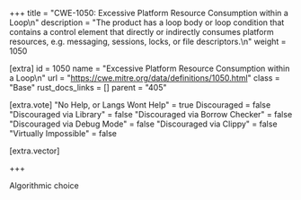 +++
title = "CWE-1050: Excessive Platform Resource Consumption within a Loop\n"
description = "The product has a loop body or loop condition that contains a control element that directly or indirectly consumes platform resources, e.g. messaging, sessions, locks, or file descriptors.\n"
weight = 1050

[extra]
id = 1050
name = "Excessive Platform Resource Consumption within a Loop\n"
url = "https://cwe.mitre.org/data/definitions/1050.html"
class = "Base"
rust_docs_links = []
parent = "405"

[extra.vote]
"No Help, or Langs Wont Help" = true
Discouraged = false
"Discouraged via Library" = false
"Discouraged via Borrow Checker" = false
"Discouraged via Debug Mode" = false
"Discouraged via Clippy" = false
"Virtually Impossible" = false

[extra.vector]

+++

Algorithmic choice